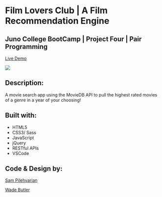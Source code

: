 # Film Lovers Club | A Film Recommendation Engine

## Juno College BootCamp | Project Four | Pair Programming

[Live Demo](https://filmclub.netlify.com/)

![](image/screenShot.png)

## Description:
A movie search app using the MovieDB API to pull the highest rated movies of a genre in a year of your choosing!

## Built with:

* HTML5
* CSS3/ Sass
* JavaScript
* jQuery
* RESTful APIs
* VSCode

## Code & Design by:
[Sam Pilehvarian](https://samdev.codes/)

[Wade Butler](https://wadebutler.ca/)
